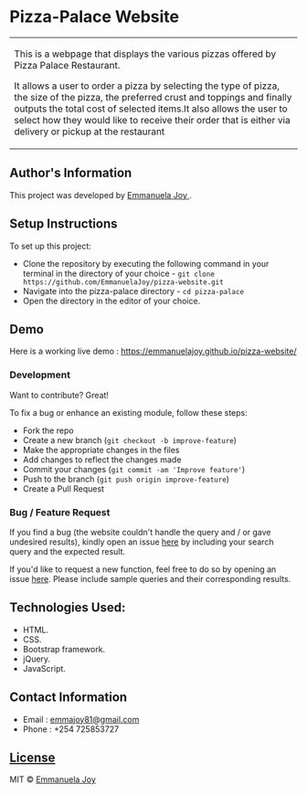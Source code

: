 <h1>Pizza-Palace Website</h1>
<table>
<tr>
<td>
  <p>This is a webpage that displays the various pizzas offered by Pizza Palace Restaurant.</p>

<p>It allows a user to order a pizza by selecting the type of pizza, the size of the pizza, the preferred crust and toppings and finally outputs the total cost of selected items.It also allows the user to select how they would like to receive their order that is either via delivery or pickup at the restaurant</p>

</td>
</tr>
</table>

## Author's Information

This project was developed by [Emmanuela Joy ](https://github.com/EmmanuelaJoy).

## Setup Instructions

To set up this project:

- Clone the repository by executing the following command in your terminal in the directory of your choice - `git clone https://github.com/EmmanuelaJoy/pizza-website.git`
- Navigate into the pizza-palace directory - `cd pizza-palace`
- Open the directory in the editor of your choice.

## Demo

Here is a working live demo : https://emmanuelajoy.github.io/pizza-website/

### Development

Want to contribute? Great!

To fix a bug or enhance an existing module, follow these steps:

- Fork the repo
- Create a new branch (`git checkout -b improve-feature`)
- Make the appropriate changes in the files
- Add changes to reflect the changes made
- Commit your changes (`git commit -am 'Improve feature'`)
- Push to the branch (`git push origin improve-feature`)
- Create a Pull Request

### Bug / Feature Request

If you find a bug (the website couldn't handle the query and / or gave undesired results), kindly open an issue [here](https://github.com/EmmanuelaJoy/my-first-webpage/issues) by including your search query and the expected result.

If you'd like to request a new function, feel free to do so by opening an issue [here](https://github.com/EmmanuelaJoy/my-first-webpage/issues). Please include sample queries and their corresponding results.

## Technologies Used:

- HTML.
- CSS.
- Bootstrap framework.
- jQuery.
- JavaScript.

## Contact Information

- Email : emmajoy81@gmail.com
- Phone : +254 725853727

## [License](https://github.com/EmmanuelaJoy/pizza-website/blob/main/LICENSE)

MIT © [Emmanuela Joy ](https://github.com/EmmanuelaJoy)
